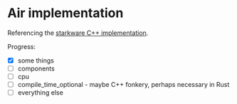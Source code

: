 # Air implementation
Referencing the [starkware C++ implementation](https://github.com/starkware-libs/stone-prover/tree/main/src/starkware/air).

Progress: 
- [x] some things 
- [ ] components
- [ ] cpu
- [ ] compile_time_optional - maybe C++ fonkery, perhaps necessary in Rust
- [ ] everything else
